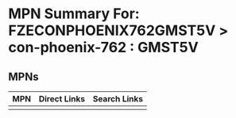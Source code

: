 



# MPN Summary For: FZECONPHOENIX762GMST5V > con-phoenix-762 : GMST5V

## MPNs
  

|MPN|Direct Links|Search Links|
| :--- | :--- | :--- |
||||
